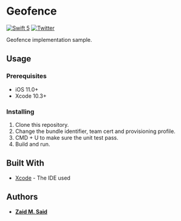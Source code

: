 # Geofence

[![Swift 5](https://img.shields.io/badge/swift-v5.0-orange.svg?style=flat)](https://developer.apple.com/swift/)
[![Twitter](https://img.shields.io/badge/twitter-@SentulAsia-blue.svg?style=flat)](http://twitter.com/SentulAsia)

Geofence implementation sample.

## Usage

### Prerequisites

* iOS 11.0+
* Xcode 10.3+

### Installing

1. Clone this repository.
2. Change the bundle identifier, team cert and provisioning profile.
3. CMD + U to make sure the unit test pass.
4. Build and run.

## Built With

* [Xcode](https://developer.apple.com/xcode/ide/) - The IDE used

## Authors

* [**Zaid M. Said**](http://github.com/SentulAsia)
